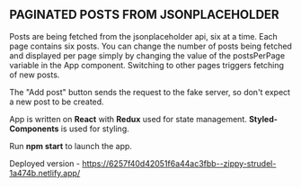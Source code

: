 ## PAGINATED POSTS FROM JSONPLACEHOLDER

Posts are being fetched from the jsonplaceholder api, six at a time. Each page contains six posts. You can change the number of posts being fetched and displayed per page simply by changing the value of the postsPerPage variable in the App component. Switching to other pages triggers fetching of new posts.

The "Add post" button sends the request to the fake server, so don't expect a new post to be created.

App is written on **React** with **Redux** used for state management. **Styled-Components** is used for styling.

Run **npm start** to launch the app.

Deployed version - https://6257f40d42051f6a44ac3fbb--zippy-strudel-1a474b.netlify.app/
